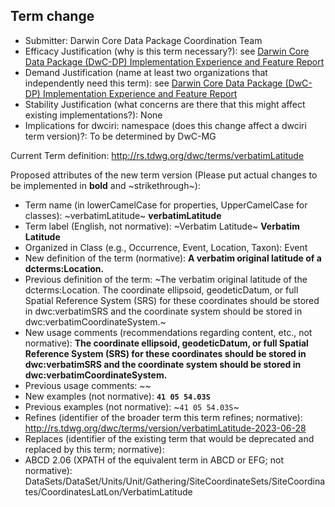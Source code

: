 ## Term change

* Submitter: Darwin Core Data Package Coordination Team
* Efficacy Justification (why is this term necessary?): see [Darwin Core Data Package (DwC-DP) Implementation Experience and Feature Report](https://gbif.github.io/dwc-dp/docs/dwc_dp_implementation_feature_reports.pdf)
* Demand Justification (name at least two organizations that independently need this term): see [Darwin Core Data Package (DwC-DP) Implementation Experience and Feature Report](https://gbif.github.io/dwc-dp/docs/dwc_dp_implementation_feature_reports.pdf)
* Stability Justification (what concerns are there that this might affect existing implementations?): None
* Implications for dwciri: namespace (does this change affect a dwciri term version)?: To be determined by DwC-MG

Current Term definition: http://rs.tdwg.org/dwc/terms/verbatimLatitude

Proposed attributes of the new term version (Please put actual changes to be implemented in **bold** and ~strikethrough~):

* Term name (in lowerCamelCase for properties, UpperCamelCase for classes): ~verbatimLatitude~ **verbatimLatitude**
* Term label (English, not normative): ~Verbatim Latitude~ **Verbatim Latitude**
* Organized in Class (e.g., Occurrence, Event, Location, Taxon): Event
* New definition of the term (normative): **A verbatim original latitude of a dcterms:Location.**
* Previous definition of the term: ~The verbatim original latitude of the dcterms:Location. The coordinate ellipsoid, geodeticDatum, or full Spatial Reference System (SRS) for these coordinates should be stored in dwc:verbatimSRS and the coordinate system should be stored in dwc:verbatimCoordinateSystem.~
* New usage comments (recommendations regarding content, etc., not normative): **The coordinate ellipsoid, geodeticDatum, or full Spatial Reference System (SRS) for these coordinates should be stored in dwc:verbatimSRS and the coordinate system should be stored in dwc:verbatimCoordinateSystem.** 
* Previous usage comments: ~~
* New examples (not normative): **`41 05 54.03S`**
* Previous examples (not normative): ~`41 05 54.03S`~
* Refines (identifier of the broader term this term refines; normative): http://rs.tdwg.org/dwc/terms/version/verbatimLatitude-2023-06-28
* Replaces (identifier of the existing term that would be deprecated and replaced by this term; normative): 
* ABCD 2.06 (XPATH of the equivalent term in ABCD or EFG; not normative): DataSets/DataSet/Units/Unit/Gathering/SiteCoordinateSets/SiteCoordinates/CoordinatesLatLon/VerbatimLatitude
